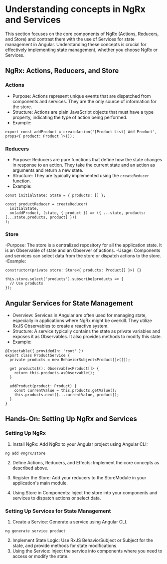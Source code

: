 # Understanding concepts in NgRx and Services

This section focuses on the core components of NgRx (Actions, Reducers, and Store) and contrast them with the use of Services for state management in Angular. Understanding these concepts is crucial for effectively implementing state management, whether you choose NgRx or Services.

## NgRx: Actions, Reducers, and Store

### Actions

- Purpose: Actions represent unique events that are dispatched from components and services. They are the only source of information for the store.
- Structure: Actions are plain JavaScript objects that must have a type property, indicating the type of action being performed.
- Example:

```
export const addProduct = createAction('[Product List] Add Product', props<{ product: Product }>());

```

### Reducers

- Purpose: Reducers are pure functions that define how the state changes in response to an action. They take the current state and an action as arguments and return a new state.
- Structure: They are typically implemented using the `createReducer` function.
- Example:

```
const initialState: State = { products: [] };

const productReducer = createReducer(
  initialState,
  on(addProduct, (state, { product }) => ({ ...state, products: [...state.products, product] }))
);

```

### Store

-Purpose: The store is a centralized repository for all the application state. It is an Observable of state and an Observer of actions.
-Usage: Components and services can select data from the store or dispatch actions to the store.
-Example:

```
constructor(private store: Store<{ products: Product[] }>) {}

this.store.select('products').subscribe(products => {
  // Use products
});

```

## Angular Services for State Management

- Overview: Services in Angular are often used for managing state, especially in applications where NgRx might be overkill. They utilize RxJS Observables to create a reactive system.
- Structure: A service typically contains the state as private variables and exposes it as Observables. It also provides methods to modify this state.
- Example:

```
@Injectable({ providedIn: 'root' })
export class ProductService {
  private products = new BehaviorSubject<Product[]>([]);

  get products$(): Observable<Product[]> {
    return this.products.asObservable();
  }

  addProduct(product: Product) {
    const currentValue = this.products.getValue();
    this.products.next([...currentValue, product]);
  }
}

```

## Hands-On: Setting Up NgRx and Services

### Setting Up NgRx

1. Install NgRx: Add NgRx to your Angular project using Angular CLI:

```
ng add @ngrx/store

```

2.  Define Actions, Reducers, and Effects: Implement the core concepts as described above.

3.  Register the Store: Add your reducers to the StoreModule in your application's main module.

4.  Using Store in Components: Inject the store into your components and services to dispatch actions or select data.

### Setting Up Services for State Management

1. Create a Service: Generate a service using Angular CLI.

```
ng generate service product

```

2. Implement State Logic: Use RxJS BehaviorSubject or Subject for the state, and provide methods for state modifications.
3. Using the Service: Inject the service into components where you need to access or modify the state.
